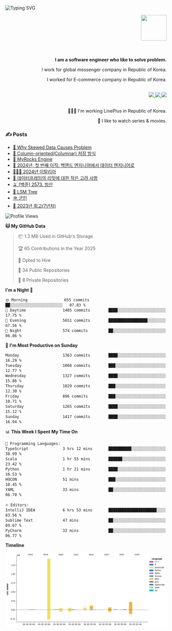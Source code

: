 ![Typing SVG](https://readme-typing-svg.herokuapp.com/?lines=Hello,+I'm+Changkwon+😎&height=150&width=1024&size=40&color=458588&background=282828&center=true&vCenter=true&multiline=false&duration=2000&pause=0)

<div align=right>
  <a href="https://github.com/devxb/gitanimals">
    <img
      src="https://render.gitanimals.org/lines/spearkkk?pet-id=624227435622945015"
      width="80"
      height="80"
    />
  </a>
  <br/>
  <br/>  
  <br/>
  
  **I am a software engineer who like to solve problem.**<br/>

  I work for global messenger company in Republic of Korea.<br/> 
  
  I worked for E-commerce company in Republic of Korea.<br/>
  <br/>

  <a href="https://www.linkedin.com/in/spearkkk/" target="_blank">
    <img src="https://img.shields.io/badge/LinkedIn-305D61.svg?&style=for-the-badge&logo=linkedin&logoColor=ffffff&labelColor=305D61&logoWidth=20"/>
  </a>
  <a href="http://spearkkk.dev/en/resume/" target="_blank">
    <img src="https://img.shields.io/badge/resume-305D61.svg?&style=for-the-badge&logo=ReadtheDocs&logoColor=ffffff&labelColor=305D61&logoWidth=20"/>
  </a>
  <a href="https://spearkkk.dev/" target="_blank">
    <img src="https://img.shields.io/badge/blog-305D61.svg?&style=for-the-badge&logo=ReadtheDocs&logoColor=ffffff&labelColor=305D61&logoWidth=20"/>
  </a>
  
  <br/>
  <br/>
  
  👨🏼‍💻 I'm working LinePlus in Republic of Korea.
  <br/>
  
  🍿 I like to watch series & movies.
  <br/>

</div>
  
<div align=left>
  
  <div>
    
  ### ✍️ Posts
    
  </div>
  
  <!-- BLOGPOSTS:START -->
- [🍐 Why Skewed Data Causes Problem](https://spearkkk.dev/why-skewed-data-causes-problem)
- [🥖 Column-oriented(Columnar) 저장 방식](https://spearkkk.dev/column-oriented)
- [🍓 MyRocks Engine](https://spearkkk.dev/my-rocks_engine)
- [📝 2024년, 첫 번째 이직: 백엔드 엔지니어에서 데이터 엔지니어로](https://spearkkk.dev/2024-first-changing-company-from-backend-to-data-engineer)
- [🧑🏼‍🍳 2024년 이탈리아](https://spearkkk.dev/2024-italy)
- [🍄 데이터프레임의 리밋에 대한 작은 고려 사항](https://spearkkk.dev/dataframe-limit)
- [🫒 [백준] 2573. 빙산](https://spearkkk.dev/%EB%B0%B1%EC%A4%80-2573-%EB%B9%99%EC%82%B0)
- [🌽 LSM Tree](https://spearkkk.dev/lsm-tree)
- [🪖 군인](https://spearkkk.dev/soldier)
- [📝 2023년 회고(7년차)](https://spearkkk.dev/7%EB%85%84%EC%B0%A8-%ED%9A%8C%EA%B3%A0)
<!-- BLOGPOSTS:END -->

  
<!--START_SECTION:waka-->
![Profile Views](http://img.shields.io/badge/Profile%20Views-0-blue)

**🐱 My GitHub Data** 

> 📦 1.3 MB Used in GitHub's Storage 
 > 
> 🏆 65 Contributions in the Year 2025
 > 
> 💼 Opted to Hire
 > 
> 📜 34 Public Repositories 
 > 
> 🔑 8 Private Repositories 
 > 
**I'm a Night 🦉** 

```text
🌞 Morning                655 commits         ██░░░░░░░░░░░░░░░░░░░░░░░   07.83 % 
🌆 Daytime                1485 commits        ████░░░░░░░░░░░░░░░░░░░░░   17.75 % 
🌃 Evening                5651 commits        █████████████████░░░░░░░░   67.56 % 
🌙 Night                  574 commits         ██░░░░░░░░░░░░░░░░░░░░░░░   06.86 % 
```
📅 **I'm Most Productive on Sunday** 

```text
Monday                   1363 commits        ████░░░░░░░░░░░░░░░░░░░░░   16.29 % 
Tuesday                  1068 commits        ███░░░░░░░░░░░░░░░░░░░░░░   12.77 % 
Wednesday                1327 commits        ████░░░░░░░░░░░░░░░░░░░░░   15.86 % 
Thursday                 1029 commits        ███░░░░░░░░░░░░░░░░░░░░░░   12.30 % 
Friday                   896 commits         ███░░░░░░░░░░░░░░░░░░░░░░   10.71 % 
Saturday                 1265 commits        ████░░░░░░░░░░░░░░░░░░░░░   15.12 % 
Sunday                   1417 commits        ████░░░░░░░░░░░░░░░░░░░░░   16.94 % 
```


📊 **This Week I Spent My Time On** 

```text
💬 Programming Languages: 
TypeScript               3 hrs 12 mins       ██████████░░░░░░░░░░░░░░░   38.99 % 
Scala                    1 hr 55 mins        ██████░░░░░░░░░░░░░░░░░░░   23.42 % 
Python                   1 hr 21 mins        ████░░░░░░░░░░░░░░░░░░░░░   16.53 % 
HOCON                    51 mins             ███░░░░░░░░░░░░░░░░░░░░░░   10.45 % 
YAML                     33 mins             ██░░░░░░░░░░░░░░░░░░░░░░░   06.70 % 

🔥 Editors: 
IntelliJ IDEA            6 hrs 53 mins       █████████████████████░░░░   83.56 % 
Sublime Text             47 mins             ██░░░░░░░░░░░░░░░░░░░░░░░   09.67 % 
PyCharm                  33 mins             ██░░░░░░░░░░░░░░░░░░░░░░░   06.77 % 
```

**Timeline**

![Lines of Code chart](https://raw.githubusercontent.com/spearkkk/spearkkk/main/assets/bar_graph.png)


<!--END_SECTION:waka-->
</div>

